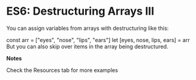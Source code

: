 <h1>ES6: Destructuring Arrays III</h1>

You can assign variables from arrays with destructuring like this:

const arr = ["eyes", "nose", "lips", "ears"]
let [eyes, nose, lips, ears] = arr
But you can also skip over items in the array being destructured.

<strong>Notes</strong>

Check the Resources tab for more examples
